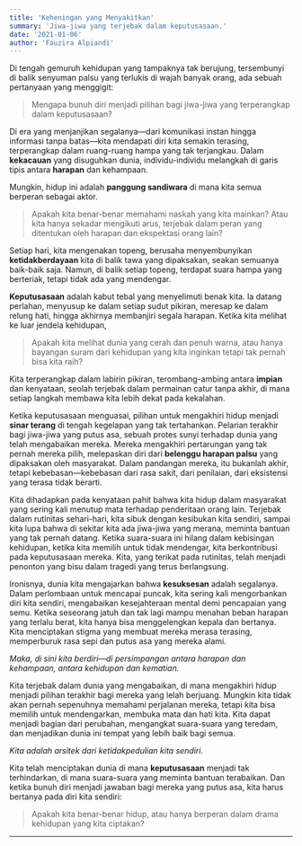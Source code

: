 ```yaml
---
title: 'Keheningan yang Menyakitkan'
summary: 'Jiwa-jiwa yang terjebak dalam keputusasaan.'
date: '2021-01-06'
author: 'Fauzira Alpiandi'
---
```


Di tengah gemuruh kehidupan yang tampaknya tak berujung, tersembunyi di balik senyuman palsu yang terlukis di wajah banyak orang, ada sebuah pertanyaan yang menggigit:

> Mengapa bunuh diri menjadi pilihan bagi jiwa-jiwa yang terperangkap dalam keputusasaan?

Di era yang menjanjikan segalanya—dari komunikasi instan hingga informasi tanpa batas—kita mendapati diri kita semakin terasing, terperangkap dalam ruang-ruang hampa yang tak terjangkau. Dalam **kekacauan** yang disuguhkan dunia, individu-individu melangkah di garis tipis antara **harapan** dan kehampaan.

Mungkin, hidup ini adalah **panggung sandiwara** di mana kita semua berperan sebagai aktor.

> Apakah kita benar-benar memahami naskah yang kita mainkan? Atau kita hanya sekadar mengikuti arus, terjebak dalam peran yang ditentukan oleh harapan dan ekspektasi orang lain?

Setiap hari, kita mengenakan topeng, berusaha menyembunyikan **ketidakberdayaan** kita di balik tawa yang dipaksakan, seakan semuanya baik-baik saja. Namun, di balik setiap topeng, terdapat suara hampa yang berteriak, tetapi tidak ada yang mendengar.

**Keputusasaan** adalah kabut tebal yang menyelimuti benak kita. Ia datang perlahan, menyusup ke dalam setiap sudut pikiran, meresap ke dalam relung hati, hingga akhirnya membanjiri segala harapan. Ketika kita melihat ke luar jendela kehidupan,

> Apakah kita melihat dunia yang cerah dan penuh warna, atau hanya bayangan suram dari kehidupan yang kita inginkan tetapi tak pernah bisa kita raih?

Kita terperangkap dalam labirin pikiran, terombang-ambing antara **impian** dan kenyataan, seolah terjebak dalam permainan catur tanpa akhir, di mana setiap langkah membawa kita lebih dekat pada kekalahan.

Ketika keputusasaan menguasai, pilihan untuk mengakhiri hidup menjadi **sinar terang** di tengah kegelapan yang tak tertahankan. Pelarian terakhir bagi jiwa-jiwa yang putus asa, sebuah protes sunyi terhadap dunia yang telah mengabaikan mereka. Mereka mengakhiri pertarungan yang tak pernah mereka pilih, melepaskan diri dari **belenggu harapan palsu** yang dipaksakan oleh masyarakat. Dalam pandangan mereka, itu bukanlah akhir, tetapi kebebasan—kebebasan dari rasa sakit, dari penilaian, dari eksistensi yang terasa tidak berarti.

Kita dihadapkan pada kenyataan pahit bahwa kita hidup dalam masyarakat yang sering kali menutup mata terhadap penderitaan orang lain. Terjebak dalam rutinitas sehari-hari, kita sibuk dengan kesibukan kita sendiri, sampai kita lupa bahwa di sekitar kita ada jiwa-jiwa yang merana, meminta bantuan yang tak pernah datang. Ketika suara-suara ini hilang dalam kebisingan kehidupan, ketika kita memilih untuk tidak mendengar, kita berkontribusi pada keputusasaan mereka. Kita, yang terikat pada rutinitas, telah menjadi penonton yang bisu dalam tragedi yang terus berlangsung.

Ironisnya, dunia kita mengajarkan bahwa **kesuksesan** adalah segalanya. Dalam perlombaan untuk mencapai puncak, kita sering kali mengorbankan diri kita sendiri, mengabaikan kesejahteraan mental demi pencapaian yang semu. Ketika seseorang jatuh dan tak lagi mampu menahan beban harapan yang terlalu berat, kita hanya bisa menggelengkan kepala dan bertanya. Kita menciptakan stigma yang membuat mereka merasa terasing, memperburuk rasa sepi dan putus asa yang mereka alami.

*Maka, di sini kita berdiri—di persimpangan antara harapan dan kehampaan, antara kehidupan dan kematian.*

Kita terjebak dalam dunia yang mengabaikan, di mana mengakhiri hidup menjadi pilihan terakhir bagi mereka yang lelah berjuang. Mungkin kita tidak akan pernah sepenuhnya memahami perjalanan mereka, tetapi kita bisa memilih untuk mendengarkan, membuka mata dan hati kita. Kita dapat menjadi bagian dari perubahan, mengangkat suara-suara yang teredam, dan menjadikan dunia ini tempat yang lebih baik bagi semua.

*Kita adalah arsitek dari ketidakpedulian kita sendiri.*

Kita telah menciptakan dunia di mana **keputusasaan** menjadi tak terhindarkan, di mana suara-suara yang meminta bantuan terabaikan. Dan ketika bunuh diri menjadi jawaban bagi mereka yang putus asa, kita harus bertanya pada diri kita sendiri:

> Apakah kita benar-benar hidup, atau hanya berperan dalam drama kehidupan yang kita ciptakan?

---

